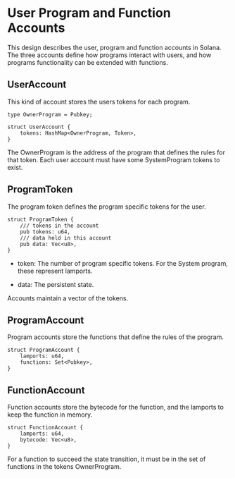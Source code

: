 # User Program and Function Accounts

This design describes the user, program and function accounts in Solana.  The
three accounts define how programs interact with users, and how programs
functionality can be extended with functions.

## UserAccount

This kind of account stores the users tokens for each program.

```
type OwnerProgram = Pubkey;

struct UserAccount {
    tokens: HashMap<OwnerProgram, Token>, 
} 
```

The OwnerProgram is the address of the program that defines the rules for that
token.  Each user account must have some SystemProgram tokens to exist.

## ProgramToken 

The program token defines the program specific tokens for the user.

```
struct ProgramToken {
    /// tokens in the account
    pub tokens: u64,
    /// data held in this account
    pub data: Vec<u8>,
}
```
 
* token: The number of program specific tokens.  For the System program, these
represent lamports.

* data: The persistent state.

Accounts maintain a vector of the tokens.

## ProgramAccount 

Program accounts store the functions that define the rules of the program.

```
struct ProgramAccount {
    lamports: u64,
    functions: Set<Pubkey>,
}
```

## FunctionAccount 

Function accounts store the bytecode for the function, and the lamports to keep
the function in memory.

```
struct FunctionAccount {
    lamports: u64,
    bytecode: Vec<u8>,
}
```

For a function to succeed the state transition, it must be in the set of
functions in the tokens OwnerProgram.
